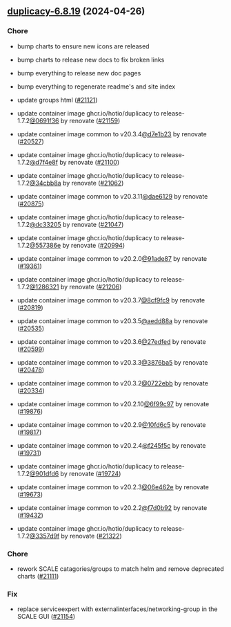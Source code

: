

## [duplicacy-6.8.19](https://github.com/truecharts/charts/compare/duplicacy-6.6.0...duplicacy-6.8.19) (2024-04-26)

### Chore



- bump charts to ensure new icons are released

- bump charts to release new docs to fix broken links

- bump everything to release new doc pages

- bump everything to regenerate readme's and site index

- update groups html ([#21121](https://github.com/truecharts/charts/issues/21121))

- update container image ghcr.io/hotio/duplicacy to release-1.7.2[@0691f36](https://github.com/0691f36) by renovate ([#21159](https://github.com/truecharts/charts/issues/21159))

- update container image common to v20.3.4[@d7e1b23](https://github.com/d7e1b23) by renovate ([#20527](https://github.com/truecharts/charts/issues/20527))

- update container image ghcr.io/hotio/duplicacy to release-1.7.2[@d7f4e8f](https://github.com/d7f4e8f) by renovate ([#21100](https://github.com/truecharts/charts/issues/21100))

- update container image ghcr.io/hotio/duplicacy to release-1.7.2[@34cbb8a](https://github.com/34cbb8a) by renovate ([#21062](https://github.com/truecharts/charts/issues/21062))

- update container image common to v20.3.11[@dae6129](https://github.com/dae6129) by renovate ([#20875](https://github.com/truecharts/charts/issues/20875))

- update container image ghcr.io/hotio/duplicacy to release-1.7.2[@dc33205](https://github.com/dc33205) by renovate ([#21047](https://github.com/truecharts/charts/issues/21047))

- update container image ghcr.io/hotio/duplicacy to release-1.7.2[@557386e](https://github.com/557386e) by renovate ([#20994](https://github.com/truecharts/charts/issues/20994))

- update container image common to v20.2.0[@91ade87](https://github.com/91ade87) by renovate ([#19361](https://github.com/truecharts/charts/issues/19361))

- update container image ghcr.io/hotio/duplicacy to release-1.7.2[@1286321](https://github.com/1286321) by renovate ([#21206](https://github.com/truecharts/charts/issues/21206))

- update container image common to v20.3.7[@8cf9fc9](https://github.com/8cf9fc9) by renovate ([#20819](https://github.com/truecharts/charts/issues/20819))

- update container image common to v20.3.5[@aedd88a](https://github.com/aedd88a) by renovate ([#20535](https://github.com/truecharts/charts/issues/20535))

- update container image common to v20.3.6[@27edfed](https://github.com/27edfed) by renovate ([#20599](https://github.com/truecharts/charts/issues/20599))

- update container image common to v20.3.3[@3876ba5](https://github.com/3876ba5) by renovate ([#20478](https://github.com/truecharts/charts/issues/20478))

- update container image common to v20.3.2[@0722ebb](https://github.com/0722ebb) by renovate ([#20334](https://github.com/truecharts/charts/issues/20334))

- update container image common to v20.2.10[@6f99c97](https://github.com/6f99c97) by renovate ([#19876](https://github.com/truecharts/charts/issues/19876))

- update container image common to v20.2.9[@10fd6c5](https://github.com/10fd6c5) by renovate ([#19817](https://github.com/truecharts/charts/issues/19817))

- update container image common to v20.2.4[@f245f5c](https://github.com/f245f5c) by renovate ([#19731](https://github.com/truecharts/charts/issues/19731))

- update container image ghcr.io/hotio/duplicacy to release-1.7.2[@901dfd6](https://github.com/901dfd6) by renovate ([#19724](https://github.com/truecharts/charts/issues/19724))

- update container image common to v20.2.3[@06e462e](https://github.com/06e462e) by renovate ([#19673](https://github.com/truecharts/charts/issues/19673))

- update container image common to v20.2.2[@f7d0b92](https://github.com/f7d0b92) by renovate ([#19432](https://github.com/truecharts/charts/issues/19432))

- update container image ghcr.io/hotio/duplicacy to release-1.7.2[@3357d9f](https://github.com/3357d9f) by renovate ([#21322](https://github.com/truecharts/charts/issues/21322))

### Chore



- rework SCALE catagories/groups to match helm and remove deprecated charts ([#21111](https://github.com/truecharts/charts/issues/21111))

### Fix



- replace serviceexpert with externalinterfaces/networking-group in the SCALE GUI ([#21154](https://github.com/truecharts/charts/issues/21154))